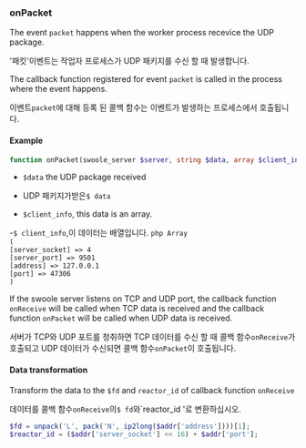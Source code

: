 ### onPacket

The event `packet` happens when the worker process recevice the UDP package.

'패킷'이벤트는 작업자 프로세스가 UDP 패키지를 수신 할 때 발생합니다.

The callback function registered for event `packet` is called in the process where the event happens.

이벤트`packet`에 대해 등록 된 콜백 함수는 이벤트가 발생하는 프로세스에서 호출됩니다.

#### Example

```php
function onPacket(swoole_server $server, string $data, array $client_info)
```

- `$data` the UDP package received

- UDP 패키지가받은`$ data`

- `$client_info`, this data is an array.

-`$ client_info`,이 데이터는 배열입니다.
    ```php
    Array                                                                                         
    (                                                                                             
     [server_socket] => 4                                                                      
     [server_port] => 9501                                                                 
     [address] => 127.0.0.1                                                            
     [port] => 47306                                                               
    )    
    ```

If the swoole server listens on TCP and UDP port, the callback function `onReceive` will be called when TCP data is received and the callback function `onPacket` will be called when UDP data is received.

서버가 TCP와 UDP 포트를 청취하면 TCP 데이터를 수신 할 때 콜백 함수`onReceive`가 호출되고 UDP 데이터가 수신되면 콜백 함수`onPacket`이 호출됩니다.


#### Data transformation

Transform the data to the `$fd` and `reactor_id` of callback function `onReceive`

데이터를 콜백 함수`onReceive`의`$ fd`와`reactor_id '로 변환하십시오.

```php
$fd = unpack('L', pack('N', ip2long($addr['address'])))[1];
$reactor_id = ($addr['server_socket'] << 16) + $addr['port'];
```
